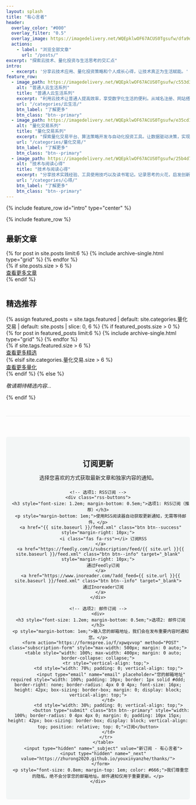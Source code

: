 ```yaml
---
layout: splash
title: "有心言者"
header:
  overlay_color: "#000"
  overlay_filter: "0.5"
  overlay_image: https://imagedelivery.net/WQEpklwOF67ACUS0Tgsufw/dfa9d2a3-3054-46d8-241e-717209aaf600/public?format=auto&width=1920&quality=85
  actions:
    - label: "浏览全部文章"
      url: "/posts/"
excerpt: "探索云技术、量化投资与生活思考的交汇点"
intro: 
  - excerpt: '分享云技术应用、量化投资策略和个人成长心得，让技术真正为生活赋能。'
feature_row:
  - image_path: https://imagedelivery.net/WQEpklwOF67ACUS0Tgsufw/c553d355-9a2e-4753-4a47-9009b7cab200/public?format=auto&width=600&quality=75
    alt: "普通人云生活系列"
    title: "普通人云生活系列"
    excerpt: "利用云技术让普通人提高效率，享受数字化生活的便利。从域名注册、网站搭建到云服务应用，打造个人数字生态系统的全方位指南。"
    url: "/categories/云生活/"
    btn_label: "了解更多"
    btn_class: "btn--primary"
  - image_path: https://imagedelivery.net/WQEpklwOF67ACUS0Tgsufw/e35cd10a-83b4-4939-ecb6-35edeb1a2d00/public?format=auto&width=600&quality=75
    alt: "量化交易系列"
    title: "量化交易系列"
    excerpt: "探索量化交易平台、算法策略开发与自动化投资工具。让数据驱动决策，实现更科学的投资方法。分享实用的量化分析技术与工具。"
    url: "/categories/量化交易/"
    btn_label: "了解更多"
    btn_class: "btn--primary"
  - image_path: https://imagedelivery.net/WQEpklwOF67ACUS0Tgsufw/25b4d7c3-4f8e-4b62-5b9e-9fe1a6c10200/public?format=auto&width=600&quality=75
    alt: "技术与阅读心得"
    title: "技术与阅读心得"
    excerpt: "分享技术实践经验、工具使用技巧以及读书笔记。记录思考的火花，启发创新的灵感。让知识转化为实践的力量，提升个人与职业发展。"
    url: "/categories/心得/"
    btn_label: "了解更多"
    btn_class: "btn--primary"
---
```


{% include feature_row id="intro" type="center" %}

<!-- 样式已移至custom.css文件 -->

{% include feature_row %}

<div class="latest-posts">
  <h2 class="archive__subtitle">最新文章</h2>
  <div class="grid__wrapper">
    {% for post in site.posts limit:6 %}
      {% include archive-single.html type="grid" %}
    {% endfor %}
  </div>
  {% if site.posts.size > 6 %}
  <div class="view-more-btn">
    <a href="{{ site.baseurl }}/posts/" class="btn btn--primary">查看更多文章</a>
  </div>
  {% endif %}
</div>

<div style="clear: both; margin-top: 3em;"></div>

<div class="featured-post">
  <h2 class="archive__subtitle">精选推荐</h2>
  {% assign featured_posts = site.tags.featured | default: site.categories.量化交易 | default: site.posts | slice: 0, 6 %}
  {% if featured_posts.size > 0 %}
    <div class="grid__wrapper">
      {% for post in featured_posts limit:6 %}
        {% include archive-single.html type="grid" %}
      {% endfor %}
    </div>
    {% if site.tags.featured.size > 6 %}
    <div class="view-more-btn">
      <a href="{{ site.baseurl }}/tags/featured/" class="btn btn--primary">查看更多精选</a>
    </div>
    {% elsif site.categories.量化交易.size > 6 %}
    <div class="view-more-btn">
      <a href="{{ site.baseurl }}/categories/量化交易/" class="btn btn--primary">查看更多量化</a>
    </div>
    {% endif %}
  {% else %}
    <p><em>敬请期待精选内容...</em></p>
  {% endif %}
</div>

<div style="clear: both; margin-top: 3em;"></div>

<div class="subscription-container" style="margin-top: 3em; padding-top: 2em; border-top: 1px solid #eaeaea;">
  <div class="subscribe-section" style="text-align: center; padding: 2em 0; background-color: #f3f6f6; margin: 2em 0; border-radius: 5px;">
    <h2 style="margin-bottom: 0.5em;">订阅更新</h2>
    <p style="margin-bottom: 1.5em;">选择您喜欢的方式获取最新文章和独家内容的通知。</p>
    
    <!-- 选项1: RSS订阅 -->
    <div class="rss-buttons">
      <h3 style="font-size: 1.2em; margin-bottom: 0.5em;">选项1: RSS订阅（推荐）</h3>
      <p style="margin-bottom: 1em;">使用RSS阅读器自动获取更新通知，无需等待邮件。</p>
      <a href="{{ site.baseurl }}/feed.xml" class="btn btn--success" style="margin-right: 10px;">
        <i class="fas fa-rss"></i> 订阅RSS
      </a>
      <a href="https://feedly.com/i/subscription/feed/{{ site.url }}{{ site.baseurl }}/feed.xml" class="btn btn--info" target="_blank" style="margin-right: 10px;">
        通过Feedly订阅
      </a>
      <a href="https://www.inoreader.com/?add_feed={{ site.url }}{{ site.baseurl }}/feed.xml" class="btn btn--info" target="_blank">
        通过Inoreader订阅
      </a>
    </div>
    
    <!-- 选项2: 邮件订阅 -->
    <div>
      <h3 style="font-size: 1.2em; margin-bottom: 0.5em;">选项2: 邮件订阅</h3>
      <p style="margin-bottom: 1em;">输入您的邮箱地址，我们会在发布重要内容时通知您。</p>
      <form action="https://formspree.io/f/xpwqvvop" method="POST" class="subscription-form" style="max-width: 500px; margin: 0 auto;">
        <table style="width: 100%; max-width: 400px; margin: 0 auto; border-collapse: collapse;">
          <tr style="vertical-align: top;">
            <td style="width: 70%; padding: 0; vertical-align: top;">
              <input type="email" name="email" placeholder="您的邮箱地址" required style="width: 100%; padding: 10px; border: 1px solid #ddd; border-right: none; border-radius: 4px 0 0 4px; font-size: 16px; height: 42px; box-sizing: border-box; margin: 0; display: block; vertical-align: top;">
            </td>
            <td style="width: 30%; padding: 0; vertical-align: top;">
              <button type="submit" class="btn btn--primary" style="width: 100%; border-radius: 0 4px 4px 0; margin: 0; padding: 10px 15px; height: 42px; box-sizing: border-box; display: block; vertical-align: top; position: relative; top: 0;">订阅</button>
            </td>
          </tr>
        </table>
        <input type="hidden" name="_subject" value="新订阅 - 有心言者">
        <input type="hidden" name="_next" value="https://zhurong2020.github.io/youxinyanzhe/thanks/">
      </form>
      <p style="font-size: 0.8em; margin-top: 1em; color: #666;">我们尊重您的隐私，绝不会分享您的邮箱地址。邮件通知仅用于重要更新。</p>
    </div>
  </div>
</div>
